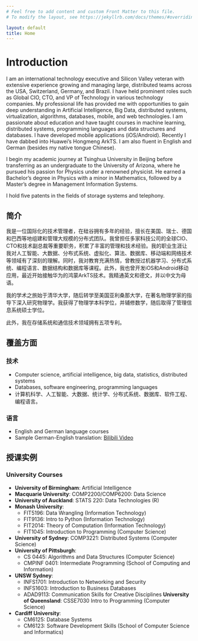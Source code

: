 ```yaml
---
# Feel free to add content and custom Front Matter to this file.
# To modify the layout, see https://jekyllrb.com/docs/themes/#overriding-theme-defaults

layout: default
title: Home
---
```


# Introduction

I am an international technology executive and Silicon Valley veteran with extensive experience growing and managing large, distributed teams across the USA, Switzerland, Germany, and Brazil. I have held prominent roles such as Global CIO, CTO, and VP of Technology in various technology companies. My professional life has provided me with opportunities to gain deep understanding in Artificial Intelligence, Big Data, distributed systems, virtualization, algorithms, databases, mobile, and web technologies. I am passionate about education and have taught courses in machine learning, distributed systems, programming languages and data structures and databases. I have developed mobile applications (iOS/Android).  Recently I have dabbed into Huawei’s Hongmeng ArkTS. I am also fluent in English and German (besides my native tongue Chinese).

I begin my academic journey at Tsinghua University in Beijing before transferring as an undergraduate to the University of Arizona, where he pursued his passion for Physics under a renowned physicist. He earned a Bachelor’s degree in Physics with a minor in Mathematics, followed by a Master’s degree in Management Information Systems.

I hold five patents in the fields of storage systems and telephony.

## 简介

我是⼀位国际化的技术管理者，在硅⾕拥有多年的经验，擅⻓在美国、瑞⼠、德国和巴⻄等地组建和管理⼤规模的分布式团队。我曾担任多家科技公司的全球CIO、CTO和技术副总裁等重要职务，积累了丰富的管理和技术经验。我的职业⽣涯让我对⼈⼯智能、⼤数据、分布式系统、虚拟化、算法、数据库、移动端和⽹络技术等领域有了深刻的理解。同时，我对教育充满热情，曾教授过机器学习、分布式系统、编程语⾔、数据结构和数据库等课程。此外，我也曾开发iOS和Android移动应⽤，最近开始接触华为的鸿蒙ArkTS技术。我精通英⽂和德⽂，并以中⽂为⺟语。

我的学术之旅始于清华⼤学，随后转学至美国亚利桑那⼤学，在著名物理学家的指导下深⼊研究物理学。我获得了物理学本科学位，并辅修数学，随后取得了管理信息系统硕⼠学位。

此外，我在存储系统和通信技术领域拥有五项专利。

## 覆盖⽅⾯ 

### 技术
- Computer science, artificial intelligence, big data, statistics, distributed systems
- Databases, software engineering, programming languages
- 计算机科学、⼈⼯智能、⼤数据、统计学、分布式系统、数据库、软件⼯程、编程语⾔。

### 语⾔ 
- English and German language courses
- Sample German-English translation: [Bilibili Video](https://www.bilibili.com/video/BV1d39qYBEKK/?spm_id_from=333.1007.0.0&vd_source=c3f7ce98fd4050dac0360bbbd1115e62)

## 授课实例 

### University Courses

- **University of Birmingham**: Artificial Intelligence
- **Macquarie University**: COMP2200/COMP6200: Data Science
- **University of Auckland**: STATS 220: Data Technologies (R)
- **Monash University**: 
  - FIT5196: Data Wrangling (Information Technology)
  - FIT9136: Intro to Python (Information Technology)
  - FIT2014: Theory of Computation (Information Technology)
  - FIT1045: Introduction to Programming (Computer Science)
- **University of Sydney**: COMP3221: Distributed Systems (Computer Science)
- **University of Pittsburgh**: 
  - CS 0445: Algorithms and Data Structures (Computer Science)
  - CMPINF 0401: Intermediate Programming (School of Computing and Information)
- **UNSW Sydney**: 
  - INFS1701: Introduction to Networking and Security 
  - INFS1603: Introduction to Business Databases
  - ADAD9113: Communication Skills for Creative Disciplines
  **University of Queensland**: CSSE7030 Intro to Programming (Computer Science)
- **Cardiff University**: 
  - CM6125: Database Systems
  - CM6123: Software Development Skills (School of Computer Science and Informatics)
